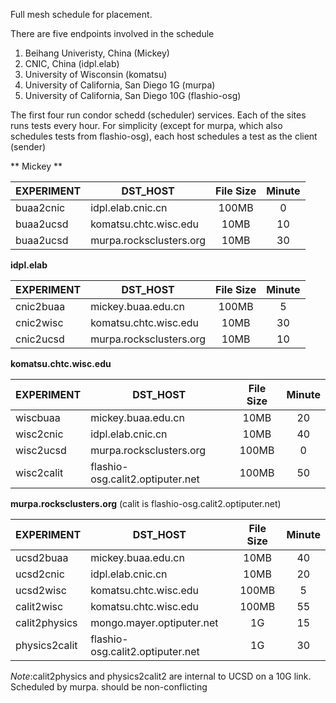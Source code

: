 Full mesh schedule for placement.

There are five endpoints involved in the schedule

 1. Beihang Univeristy, China  (Mickey)
 2. CNIC, China (idpl.elab)
 3. University of Wisconsin (komatsu)
 4. University of California, San Diego 1G  (murpa)
 5. University of California, San Diego 10G (flashio-osg)

The first four run condor schedd (scheduler) services. Each of the sites
runs tests every hour. For simplicity (except for murpa, which also schedules
tests from flashio-osg), each host schedules a test as the client (sender)

** Mickey **

| EXPERIMENT | DST_HOST             | File Size | Minute   |
|------------|----------------------|:---------:|:--------:|
| buaa2cnic  | idpl.elab.cnic.cn    | 100MB     | 0        |
| buaa2ucsd    | komatsu.chtc.wisc.edu| 10MB      | 10       |
| buaa2ucsd    | murpa.rocksclusters.org| 10MB    | 30       |

**idpl.elab**

| EXPERIMENT | DST_HOST             | File Size | Minute   |
|------------|----------------------|:---------:|:--------:|
| cnic2buaa  | mickey.buaa.edu.cn   | 100MB     | 5        |
| cnic2wisc    | komatsu.chtc.wisc.edu| 10MB      | 30       |
| cnic2ucsd    | murpa.rocksclusters.org| 10MB    | 10       |

**komatsu.chtc.wisc.edu**

| EXPERIMENT | DST_HOST             | File Size | Minute   |
|------------|----------------------|:---------:|:--------:|
| wiscbuaa    | mickey.buaa.edu.cn                | 10MB     |   20    |
| wisc2cnic    | idpl.elab.cnic.cn                 | 10MB     |   40    |
| wisc2ucsd | murpa.rocksclusters.org           | 100MB    |   0     |
| wisc2calit      | flashio-osg.calit2.optiputer.net  | 100MB    |   50    |

**murpa.rocksclusters.org**  (calit is flashio-osg.calit2.optiputer.net)

| EXPERIMENT | DST_HOST             | File Size | Minute   |
|------------|----------------------|:---------:|:--------:|
| ucsd2buaa    | mickey.buaa.edu.cn                | 10MB     |   40    |
| ucsd2cnic    | idpl.elab.cnic.cn                 | 10MB     |   20    |
| ucsd2wisc      | komatsu.chtc.wisc.edu             | 100MB    |    5    |
| calit2wisc      | komatsu.chtc.wisc.edu             | 100MB    |   55    |
| calit2physics   | mongo.mayer.optiputer.net         | 1G       |   15    | 
| physics2calit      | flashio-osg.calit2.optiputer.net  | 1G       |   30    |

*Note*:calit2physics and physics2calit2 are internal to UCSD on a 10G link. Scheduled by murpa. should be non-conflicting

